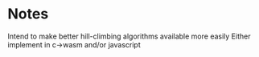 # Notes
Intend to make better hill-climbing algorithms available more easily
Either implement in c->wasm and/or javascript 